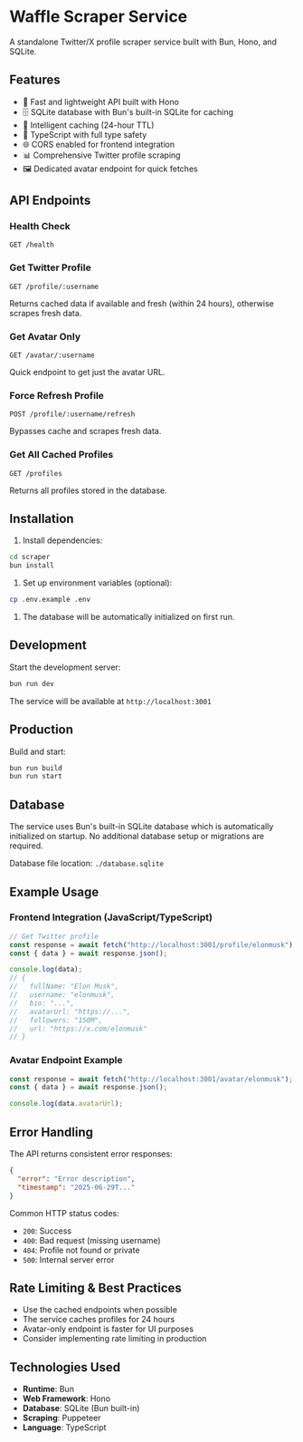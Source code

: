 # Waffle Scraper Service

A standalone Twitter/X profile scraper service built with Bun, Hono, and SQLite.

## Features

- 🚀 Fast and lightweight API built with Hono
- 🗄️ SQLite database with Bun's built-in SQLite for caching
- 🔄 Intelligent caching (24-hour TTL)
- 🎯 TypeScript with full type safety
- 🌐 CORS enabled for frontend integration
- 📊 Comprehensive Twitter profile scraping
- 🖼️ Dedicated avatar endpoint for quick fetches

## API Endpoints

### Health Check

```text
GET /health
```

### Get Twitter Profile

```text
GET /profile/:username
```

Returns cached data if available and fresh (within 24 hours), otherwise scrapes fresh data.

### Get Avatar Only

```text
GET /avatar/:username
```

Quick endpoint to get just the avatar URL.

### Force Refresh Profile

```text
POST /profile/:username/refresh
```

Bypasses cache and scrapes fresh data.

### Get All Cached Profiles

```text
GET /profiles
```

Returns all profiles stored in the database.

## Installation

1. Install dependencies:

```bash
cd scraper
bun install
```

1. Set up environment variables (optional):

```bash
cp .env.example .env
```

1. The database will be automatically initialized on first run.

## Development

Start the development server:

```bash
bun run dev
```

The service will be available at `http://localhost:3001`

## Production

Build and start:

```bash
bun run build
bun run start
```

## Database

The service uses Bun's built-in SQLite database which is automatically initialized on startup. No additional database setup or migrations are required.

Database file location: `./database.sqlite`

## Example Usage

### Frontend Integration (JavaScript/TypeScript)

```typescript
// Get Twitter profile
const response = await fetch("http://localhost:3001/profile/elonmusk");
const { data } = await response.json();

console.log(data);
// {
//   fullName: "Elon Musk",
//   username: "elonmusk",
//   bio: "...",
//   avatarUrl: "https://...",
//   followers: "150M",
//   url: "https://x.com/elonmusk"
// }
```

### Avatar Endpoint Example

```typescript
const response = await fetch("http://localhost:3001/avatar/elonmusk");
const { data } = await response.json();

console.log(data.avatarUrl);
```

## Error Handling

The API returns consistent error responses:

```json
{
  "error": "Error description",
  "timestamp": "2025-06-29T..."
}
```

Common HTTP status codes:

- `200`: Success
- `400`: Bad request (missing username)
- `404`: Profile not found or private
- `500`: Internal server error

## Rate Limiting & Best Practices

- Use the cached endpoints when possible
- The service caches profiles for 24 hours
- Avatar-only endpoint is faster for UI purposes
- Consider implementing rate limiting in production

## Technologies Used

- **Runtime**: Bun
- **Web Framework**: Hono
- **Database**: SQLite (Bun built-in)
- **Scraping**: Puppeteer
- **Language**: TypeScript
